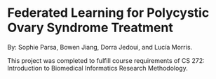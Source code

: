 # Federated Learning for Polycystic Ovary Syndrome Treatment 

By: Sophie Parsa, Bowen Jiang, Dorra Jedoui, and Lucía Morris.

This project was completed to fulfill course requirements of CS 272: Introduction to Biomedical Informatics Research Methodology.


